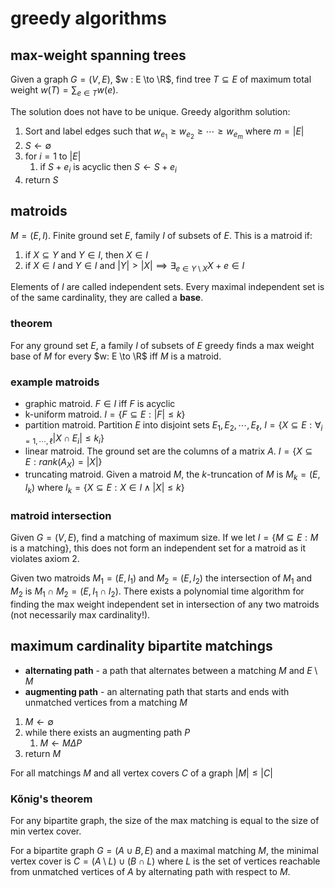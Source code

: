 # greedy algorithms

## max-weight spanning trees

Given a graph $G = (V, E)$, $w : E \to \R$, find tree $T \subseteq E$ of maximum total weight $w(T) = \sum_{e \in T} w(e)$.

The solution does not have to be unique. Greedy algorithm solution:

1. Sort and label edges such that $w_{e_1} \ge w_{e_2} \ge \cdots \ge w_{e_m}$ where $m = |E|$
2. $S \leftarrow \emptyset$
3. for $i = 1$ to $|E|$
   1. if $S + e_i$ is acyclic then $S \leftarrow S + e_i$
4. return $S$

## matroids

$M = (E, I)$. Finite ground set $E$, family $I$ of subsets of $E$. This is a matroid if:

1. if $X \subseteq Y$ and $Y \in I$, then $X \in I$
2. if $X \in I$ and $Y \in I$ and $|Y| > |X| \implies \exists_{e \in Y\setminus X} X + e \in I$

Elements of $I$ are called independent sets. Every maximal independent set is of the same cardinality, they are called a **base**.

### theorem

For any ground set $E$, a family $I$ of subsets of $E$ greedy finds a max weight base of $M$ for every $w: E \to \R$ iff $M$ is a matroid.

### example matroids

- graphic matroid. $F \in I$ iff $F$ is acyclic
- k-uniform matroid. $I = \{F \subseteq E : |F| \le k\}$
- partition matroid. Partition $E$ into disjoint sets $E_1, E_2, \cdots, E_\ell$, $I = \{X \subseteq E : \forall_{i = 1, \cdots, \ell} |X \cap E_i| \le k_i\}$
- linear matroid. The ground set are the columns of a matrix $A$. $I =\{X \subseteq E : rank(A_X) = |X|\}$
- truncating matroid. Given a matroid $M$, the $k$-truncation of $M$ is $M_k = (E, I_k)$ where $I_k = \{X \subseteq E : X \in I \land |X| \le k\}$

### matroid intersection

Given $G = (V, E)$, find a matching of maximum size. If we let $I = \{M \subseteq E : M \text{ is a matching}\}$, this does not form an independent set for a matroid as it violates axiom 2.

Given two matroids $M_1 = (E, I_1)$ and $M_2 = (E, I_2)$ the intersection of $M_1$ and $M_2$ is $M_1 \cap M_2 = (E, I_1 \cap I_2)$. There exists a polynomial time algorithm for finding the max weight independent set in intersection of any two matroids (not necessarily max cardinality!).

## maximum cardinality bipartite matchings

- **alternating path** - a path that alternates between a matching $M$ and $E \setminus M$
- **augmenting path** - an alternating path that starts and ends with unmatched vertices from a matching $M$

1. $M \leftarrow \emptyset$
2. while there exists an augmenting path $P$
   1. $M \leftarrow M \Delta P$
3. return $M$

For all matchings $M$ and all vertex covers $C$ of a graph $|M| \le |C|$

### Kőnig's theorem

For any bipartite graph, the size of the max matching is equal to the size of min vertex cover.

For a bipartite graph $G = (A \cup B, E)$ and a maximal matching $M$, the minimal vertex cover is $C = (A \setminus L) \cup (B \cap L)$ where $L$ is the set of vertices reachable from unmatched vertices of $A$ by alternating path with respect to $M$.
